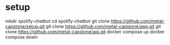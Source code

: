 # setup
mkdir spotify-chatbot
cd spotify-chatbot
git clone https://github.com/metal-capstone/setup.git
git clone https://github.com/metal-capstone/app.git
git clone https://github.com/metal-capstone/api.git
docker compose up
docker compose down
